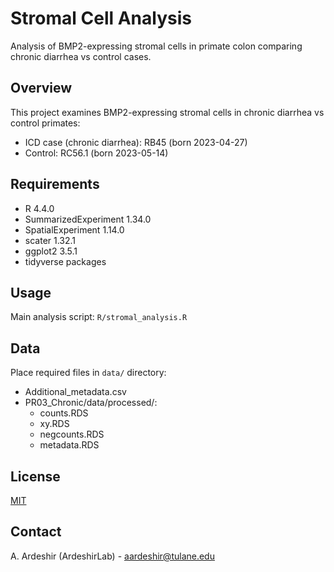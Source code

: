 # Stromal Cell Analysis

Analysis of BMP2-expressing stromal cells in primate colon comparing chronic diarrhea vs control cases.

## Overview

This project examines BMP2-expressing stromal cells in chronic diarrhea vs control primates:
- ICD case (chronic diarrhea): RB45 (born 2023-04-27)
- Control: RC56.1 (born 2023-05-14)

## Requirements

- R 4.4.0
- SummarizedExperiment 1.34.0
- SpatialExperiment 1.14.0
- scater 1.32.1
- ggplot2 3.5.1
- tidyverse packages

## Usage

Main analysis script: `R/stromal_analysis.R`

## Data

Place required files in `data/` directory:
- Additional_metadata.csv
- PR03_Chronic/data/processed/:
  - counts.RDS
  - xy.RDS
  - negcounts.RDS 
  - metadata.RDS

## License

[MIT](LICENSE)

## Contact

A. Ardeshir (ArdeshirLab) - aardeshir@tulane.edu